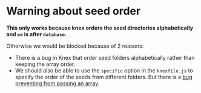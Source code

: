 # Warning about seed order

**This only works because knex orders the seed directories alphabetically and `ee` is after `database`.**

Otherwise we would be blocked because of 2 reasons:

-   There is a bug in Knex that order seed folders alphabetically rather than keeping the array order.
-   We should also be able to use the `specific` option in the `knexfile.js` to specify the order of the seeds from
    different folders. But there is a [bug preventing from passing an array](https://github.com/knex/knex/issues?q=is%3Aissue+is%3Aopen+seed+specific).
